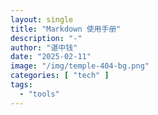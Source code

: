 ```yaml
---
layout: single
title: "Markdown 使用手册"
description: "-"
author: "谌中钱"
date: "2025-02-11"
image: "/img/temple-404-bg.png"
categories: [ "tech" ]
tags:
  - "tools"
---
```


<br />
<br />

<!-- @import "[TOC]" {cmd="toc" depthFrom=1 depthTo=6} -->

<!-- code_chunk_output -->



<!-- /code_chunk_output -->
